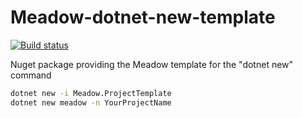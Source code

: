 # Meadow-dotnet-new-template

[![Build status](https://ci.appveyor.com/api/projects/status/7k9185t2pt22dkbd/branch/master?svg=true)](https://ci.appveyor.com/project/Meadow/meadow-dotnet-new-template/branch/master)

Nuget package providing the Meadow template for the "dotnet new" command

```bash
dotnet new -i Meadow.ProjectTemplate
dotnet new meadow -n YourProjectName
```
